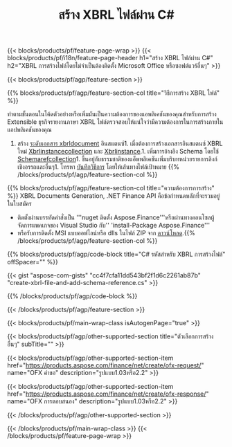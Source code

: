 ﻿---
title: สร้าง XBRL ไฟล์ผ่าน C#
description: ตัวอย่างโค้ดสำหรับการสร้างไฟล์ XBRL ใช้รหัสตัวอย่าง API สำหรับการสร้างไฟล์แบทช์ XBRL ภายในแอพพลิเคชันที่ใช้ .NET 
url: /th/net/create/xbrl/
family: finance
platformtag: net
feature: create
informat: XBRL
outformat: 
otherformats: 
---
{{< blocks/products/pf/feature-page-wrap >}}
{{< blocks/products/pf/i18n/feature-page-header h1="สร้าง XBRL ไฟล์ผ่าน C#" h2="XBRL การสร้างไฟล์โดยไม่จำเป็นต้องติดตั้ง Microsoft Office หรือซอฟต์แวร์อื่นๆ" >}}

{{< blocks/products/pf/agp/feature-section >}}

{{% blocks/products/pf/agp/feature-section-col title="วิธีการสร้าง XBRL ไฟล์" %}}

ทำตามขั้นตอนในโค้ดตัวอย่างหรือเพิ่มมันเป็นความต้องการของแอพลิเคชันของคุณสำหรับการสร้าง Extensible ธุรกิจรายงานภาษา XBRL ไฟล์ตรวจสอบให้แน่ใจว่ามีความต้องการในการสร้างภายในแอปพลิเคชันของคุณ

1. สร้าง [ระดับเอกสาร xbrldocument](https://apireference.aspose.com/finance/net/aspose.finance.xbrl/xbrldocument) อินสแตนซ์1. เมื่อต้องการสร้างเอกสารอินสแตนซ์ XBRL ใหม่ [Xbrlinstancecollection](https://apireference.aspose.com/finance/net/aspose.finance.xbrl/xbrlinstancecollection) และ [Xbrlinstance](https://apireference.aspose.com/finance/net/aspose.finance.xbrl/xbrlinstance).1. เพิ่มการอ้างอิง Schema โดยใช้ [Schemarefcollection](https://apireference.aspose.com/finance/net/aspose.finance.xbrl/schemarefcollection)1. ขึ้นอยู่กับธรรมชาติของแอ็พพลิเคชันเพิ่มบริบทหน่วยรายการลิงก์เชิงอรรถและอื่นๆ1. โทรหา [บันทึกวิธีการ](https://apireference.aspose.com/finance/net/aspose.finance.xbrl.xbrldocument/save/methods/1) โดยให้เส้นทางไฟล์เป้าหมาย
{{% /blocks/products/pf/agp/feature-section-col %}}

{{% blocks/products/pf/agp/feature-section-col title="ความต้องการการสร้าง" %}}
XBRL Documents Generation, .NET Finance API คือข้อกำหนดหลักที่จะรวมอยู่ในใบสมัคร 
- ติดตั้งผ่านบรรทัดคำสั่งเป็น '''nuget ติดตั้ง Aspose.Finance'''หรือผ่านทางคอนโซลผู้จัดการแพคเกจของ Visual Studio กับ'' 'install-Package Aspose.Finance'''
- หรือรับการติดตั้ง MSI แบบออฟไลน์หรือ dlls ในไฟล์ ZIP จาก [ดาวน์โหลด](https://downloads.aspose.com/finance/net).{{% /blocks/products/pf/agp/feature-section-col %}}

{{% blocks/products/pf/agp/code-block title="C# รหัสสำหรับ XBRL การสร้างไฟล์" offSpacer="" %}}

{{< gist "aspose-com-gists" "cc4f7cfa11dd543bf2f1d6c2261ab87b" "create-xbrl-file-and-add-schema-reference.cs" >}}

{{% /blocks/products/pf/agp/code-block %}}

{{< /blocks/products/pf/agp/feature-section >}}

{{< blocks/products/pf/main-wrap-class isAutogenPage="true" >}}

{{< blocks/products/pf/agp/other-supported-section title="ตัวเลือกการสร้างอื่นๆ" subTitle="" >}}

{{< blocks/products/pf/agp/other-supported-section-item href="https://products.aspose.com/finance/net/create/ofx-request/" name="OFX คำขอ" description="รูปแบบ1.03หรือ2.2" >}}

{{< blocks/products/pf/agp/other-supported-section-item href="https://products.aspose.com/finance/net/create/ofx-response/" name="OFX การตอบสนอง" description="รูปแบบ1.03หรือ2.2" >}}

{{< /blocks/products/pf/agp/other-supported-section >}}

{{< /blocks/products/pf/main-wrap-class >}}
{{< /blocks/products/pf/feature-page-wrap >}}